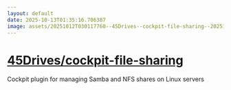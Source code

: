 ```yaml
---
layout: default
date: 2025-10-13T01:35:16.706387
image: assets/20251012T030117760--45Drives--cockpit-file-sharing--20251012T030616477--cropped.png
---
```


# [45Drives/cockpit-file-sharing](https://github.com/45Drives/cockpit-file-sharing)

Cockpit plugin for managing Samba and NFS shares on Linux servers
